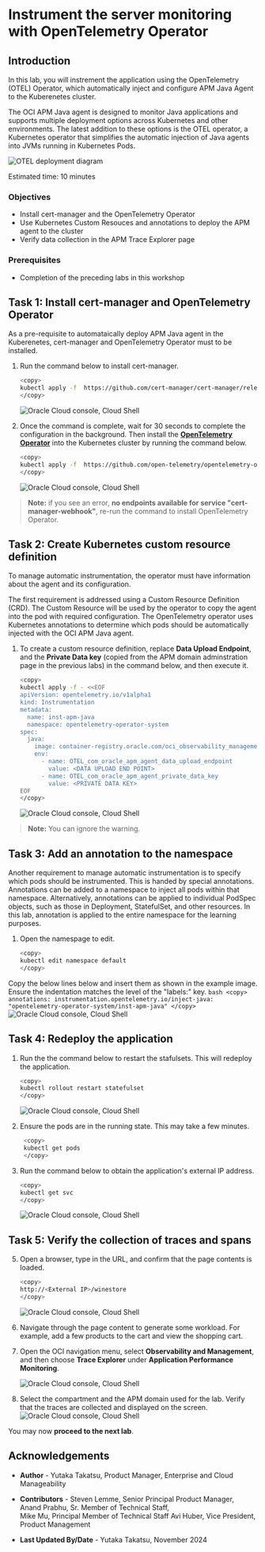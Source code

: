 # Instrument the server monitoring with OpenTelemetry Operator

## Introduction

In this lab, you will instrement the application using the OpenTelemetry (OTEL) Operator, which automatically inject and configure APM Java Agent to the Kuberenetes cluster.

The OCI APM Java agent is designed to monitor Java applications and supports multiple deployment options across Kubernetes and other environments. The latest addition to these options is the OTEL operator, a Kubernetes operator that simplifies the automatic injection of Java agents into JVMs running in Kubernetes Pods.

   ![OTEL deployment diagram](images/00-intro-otel-diagram.png " ")

Estimated time: 10 minutes


### Objectives

* Install cert-manager and the OpenTelemetry Operator
* Use Kubernetes Custom Resouces and annotations to deploy the APM agent to the cluster
* Verify data collection in the APM Trace Explorer page


### Prerequisites

* Completion of the preceding labs in this workshop

## Task 1: Install cert-manager and OpenTelemetry Operator

As a pre-requisite to automataically deploy APM Java agent in the Kuberenetes, cert-manager and OpenTelemetry Operator must to be installed.

1. Run the command below to install cert-manager.

    ``` bash
    <copy>
    kubectl apply -f  https://github.com/cert-manager/cert-manager/releases/download/v1.14.2/cert-manager.yaml
    </copy>
    ```
   ![Oracle Cloud console, Cloud Shell](images/1-1-cert-manager.png " ")

2. Once the command is complete, wait for 30 seconds to complete the configuration in the background. Then install the **[OpenTelemetry Operator](https://github.com/open-telemetry/opentelemetry-operator)** into the Kubernetes cluster by running the command below. 

    ``` bash
    <copy>
    kubectl apply -f  https://github.com/open-telemetry/opentelemetry-operator/releases/latest/download/opentelemetry-operator.yaml
    </copy>
    ```
   
   ![Oracle Cloud console, Cloud Shell](images/1-2-otel-operator.png " ")
 
 >**Note:** if you see an error, **no endpoints available for service "cert-manager-webhook"**, re-run the command to install OpenTelemetry Operator.

## Task 2: Create Kubernetes custom resource definition

To manage automatic instrumentation, the operator must have information about the agent and its configuration.

The first requirement is addressed using a Custom Resource Definition (CRD). The Custom Resource will be used by the operator to copy the agent into the pod with required configuration. The OpenTelemetry operator uses Kubernetes annotations to determine which pods should be automatically injected with the OCI APM Java agent.

1. To create a custom resource definition, replace **Data Upload Endpoint**, and the **Private Data key** (copied from the APM domain adminstration page in the previous labs) in the command below, and then execute it.

    ``` bash
    <copy>
    kubectl apply -f - <<EOF
    apiVersion: opentelemetry.io/v1alpha1
    kind: Instrumentation
    metadata:
      name: inst-apm-java
      namespace: opentelemetry-operator-system
    spec:
      java:
        image: container-registry.oracle.com/oci_observability_management/oci-apm-java-agent:latest
        env:
          - name: OTEL_com_oracle_apm_agent_data_upload_endpoint
            value: <DATA UPLOAD END POINT>
          - name: OTEL_com_oracle_apm_agent_private_data_key
            value: <PRIVATE DATA KEY>
    EOF
    </copy>
    ```

    ![Oracle Cloud console, Cloud Shell](images/2-2-apply-cr.png " ")

 >**Note:** You can ignore the warning. 

## Task 3: Add an annotation to the namespace

Another requirement to manage automatic instrumentation is to specify which pods should be instrumented. This is handed by special annotations. Annotations can be added to a namespace to inject all pods within that namespace. Alternatively, annotations can be applied to individual PodSpec objects, such as those in Deployment, StatefulSet, and other resources. In this lab, annotation is applied to the entire namespace for the learning purposes.

1. Open the namespage to edit.

    ``` bash
    <copy>
    kubectl edit namespace default
    </copy>
    ```
 Copy the below lines below and insert them as shown in the example image. Ensure the indentation matches the level of the "labels:" key.
    ``` bash
    <copy>
    annotations:
      instrumentation.opentelemetry.io/inject-java: "opentelemetry-operator-system/inst-apm-java"
    </copy>
    ```
     ![Oracle Cloud console, Cloud Shell](images/3-1-annotation.png " ")

## Task 4: Redeploy the application

1.  Run the the command below to restart the stafulsets. This will redeploy the application.

    ``` bash
    <copy>
    kubectl rollout restart statefulset 
    </copy>
    ```

     ![Oracle Cloud console, Cloud Shell](images/4-1-restart-app.png " ")
    
2. Ensure the pods are in the running state. This may take a few minutes.  

   ``` bash
    <copy>
    kubectl get pods
    </copy>
    ```
3. Run the command below to obtain the application's external IP address. 

    ``` bash
    <copy>
    kubectl get svc
    </copy>
    ```
     ![Oracle Cloud console, Cloud Shell](images/4-2-obtain-ipaddress.png " ")

## Task 5: Verify the collection of traces and spans

5. Open a browser, type in the URL, and confirm that the page contents is loaded.


    ``` bash
    <copy>
    http://<External IP>/winestore
    </copy>
    ```
    ![Oracle Cloud console, Cloud Shell](images/5-1-open-app-withbrowser.png " ")


6. Navigate through the page content to generate some workload. For example, add a few products to the cart and view the shopping cart.

7. Open the OCI navigation menu, select **Observability and Management**, and then choose **Trace Explorer** under **Application Performance Monitoring**.

    ![Oracle Cloud console, Cloud Shell](images/5-2-trace-explorer-menu.png " ")

8. Select the compartment and the APM domain used for the lab. Verify that the traces are collected and displayed on the screen.
    ![Oracle Cloud console, Cloud Shell](images/5-3-trace-explorer.png " ")


You may now **proceed to the next lab**.

## Acknowledgements

* **Author** - Yutaka Takatsu, Product Manager, Enterprise and Cloud Manageability
- **Contributors** - Steven Lemme, Senior Principal Product Manager,  
Anand Prabhu, Sr. Member of Technical Staff,  
Mike Mu, Principal Member of Technical Staff
Avi Huber, Vice President, Product Management
* **Last Updated By/Date** - Yutaka Takatsu, November 2024
